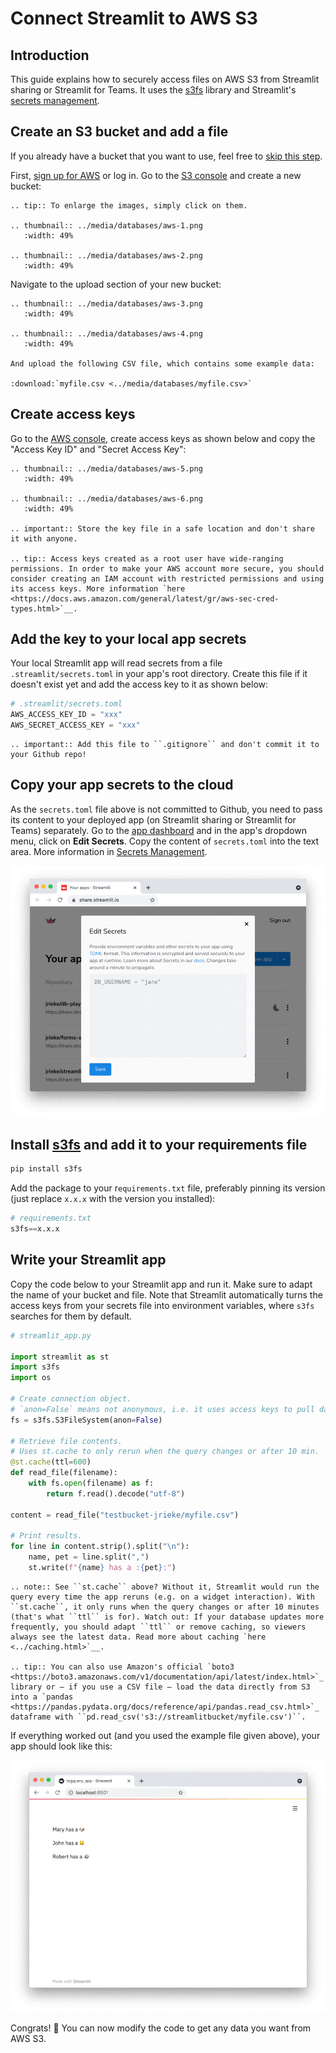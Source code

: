# Connect Streamlit to AWS S3

## Introduction

This guide explains how to securely access files on AWS S3 from Streamlit sharing or Streamlit for Teams. It uses the [s3fs](https://github.com/dask/s3fs) library and Streamlit's [secrets management](../deploy_streamlit_app.html#secrets-management).

## Create an S3 bucket and add a file

If you already have a bucket that you want to use, feel free to [skip this step](#create-access-keys).

First, [sign up for AWS](https://aws.amazon.com/) or log in. Go to the [S3 console](https://s3.console.aws.amazon.com/s3/home) and create a new bucket:

```eval_rst
.. tip:: To enlarge the images, simply click on them.

.. thumbnail:: ../media/databases/aws-1.png
   :width: 49%

.. thumbnail:: ../media/databases/aws-2.png
   :width: 49%
```

Navigate to the upload section of your new bucket:

```eval_rst
.. thumbnail:: ../media/databases/aws-3.png
   :width: 49%

.. thumbnail:: ../media/databases/aws-4.png
   :width: 49%

And upload the following CSV file, which contains some example data:

:download:`myfile.csv <../media/databases/myfile.csv>`
```

## Create access keys

Go to the [AWS console](https://console.aws.amazon.com/), create access keys as shown below and copy the "Access Key ID" and "Secret Access Key":

```eval_rst
.. thumbnail:: ../media/databases/aws-5.png
   :width: 49%

.. thumbnail:: ../media/databases/aws-6.png
   :width: 49%

.. important:: Store the key file in a safe location and don't share it with anyone.

.. tip:: Access keys created as a root user have wide-ranging permissions. In order to make your AWS account more secure, you should consider creating an IAM account with restricted permissions and using its access keys. More information `here <https://docs.aws.amazon.com/general/latest/gr/aws-sec-cred-types.html>`__. 
```

## Add the key to your local app secrets

Your local Streamlit app will read secrets from a file `.streamlit/secrets.toml` in your app's root directory. Create this file if it doesn't exist yet and add the access key to it as shown below:

```python
# .streamlit/secrets.toml
AWS_ACCESS_KEY_ID = "xxx"
AWS_SECRET_ACCESS_KEY = "xxx"
```
```eval_rst
.. important:: Add this file to ``.gitignore`` and don't commit it to your Github repo!
```

## Copy your app secrets to the cloud

As the `secrets.toml` file above is not committed to Github, you need to pass its content to your deployed app (on Streamlit sharing or Streamlit for Teams) separately. Go to the [app dashboard](https://share.streamlit.io/) and in the app's dropdown menu, click on **Edit Secrets**. Copy the content of `secrets.toml` into the text area. More information in [Secrets Management](../deploy_streamlit_app.html#secrets-management).

![](../media/databases/aws-7.png)

## Install [s3fs](https://github.com/dask/s3fs) and add it to your requirements file

```python
pip install s3fs
```

Add the package to your r`equirements.txt` file, preferably pinning its version (just replace `x.x.x` with the version you installed):

```python
# requirements.txt
s3fs==x.x.x
```

## Write your Streamlit app

Copy the code below to your Streamlit app and run it. Make sure to adapt the name of your bucket and file. Note that Streamlit automatically turns the access keys from your secrets file into environment variables, where `s3fs` searches for them by default.

```python
# streamlit_app.py

import streamlit as st
import s3fs
import os

# Create connection object.
# `anon=False` means not anonymous, i.e. it uses access keys to pull data.
fs = s3fs.S3FileSystem(anon=False)

# Retrieve file contents. 
# Uses st.cache to only rerun when the query changes or after 10 min.
@st.cache(ttl=600)
def read_file(filename):
    with fs.open(filename) as f:
        return f.read().decode("utf-8")

content = read_file("testbucket-jrieke/myfile.csv")

# Print results.
for line in content.strip().split("\n"):
    name, pet = line.split(",")
    st.write(f"{name} has a :{pet}:")
```

```eval_rst
.. note:: See ``st.cache`` above? Without it, Streamlit would run the query every time the app reruns (e.g. on a widget interaction). With ``st.cache``, it only runs when the query changes or after 10 minutes (that's what ``ttl`` is for). Watch out: If your database updates more frequently, you should adapt ``ttl`` or remove caching, so viewers always see the latest data. Read more about caching `here <../caching.html>`__. 

.. tip:: You can also use Amazon's official `boto3 <https://boto3.amazonaws.com/v1/documentation/api/latest/index.html>`_ library or – if you use a CSV file – load the data directly from S3 into a `pandas <https://pandas.pydata.org/docs/reference/api/pandas.read_csv.html>`_ dataframe with ``pd.read_csv('s3://streamlitbucket/myfile.csv')``.
```

If everything worked out (and you used the example file given above), your app should look like this:

![](../media/databases/aws-8.png)

Congrats! 🎈 You can now modify the code to get any data you want from AWS S3.